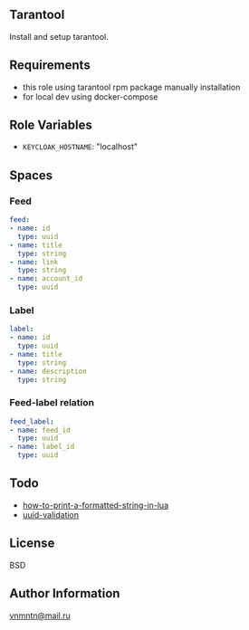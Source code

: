 ## Tarantool

Install and setup tarantool.

## Requirements

- this role using tarantool rpm package manually installation
- for local dev using docker-compose

## Role Variables

- `KEYCLOAK_HOSTNAME`: "localhost"

## Spaces

### Feed

```yaml
feed:
- name: id
  type: uuid
- name: title
  type: string
- name: link 
  type: string
- name: account_id
  type: uuid
```

### Label

```yaml
label:
- name: id
  type: uuid
- name: title
  type: string
- name: description
  type: string
```

### Feed-label relation

```yaml
feed_label:
- name: feed_id
  type: uuid
- name: label_id
  type: uuid
```

## Todo

- [how-to-print-a-formatted-string-in-lua](https://www.educative.io/answers/how-to-print-a-formatted-string-in-lua)
- [uuid-validation](https://www.tarantool.io/en/doc/latest/reference/reference_lua/uuid/#lua-function.uuid.is_uuid)

## License

BSD

## Author Information

<vnmntn@mail.ru>

